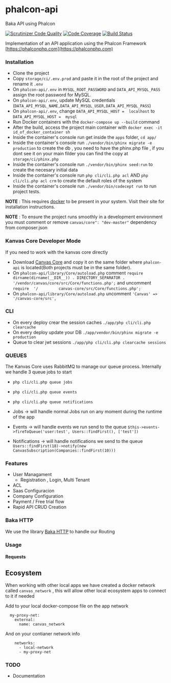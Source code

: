 # phalcon-api
Baka API using Phalcon

[![Scrutinizer Code Quality](https://scrutinizer-ci.com/g/bakaphp/phalcon-api/badges/quality-score.png?b=master)](https://scrutinizer-ci.com/g/bakaphp/phalcon-api/?branch=master)
[![Code Coverage](https://scrutinizer-ci.com/g/bakaphp/phalcon-api/badges/coverage.png?b=master)](https://scrutinizer-ci.com/g/bakaphp/phalcon-api/?branch=master)
[![Build Status](https://scrutinizer-ci.com/g/bakaphp/phalcon-api/badges/build.png?b=master)](https://scrutinizer-ci.com/g/bakaphp/phalcon-api/build-status/master)


Implementation of an API application using the Phalcon Framework [https://phalconphp.com](https://phalconphp.com)

### Installation
- Clone the project
- Copy `storage/ci/.env.prod` and paste it in the root of the project and rename it `.env`
- On `phalcon-api/.env` in `MYSQL_ROOT_PASSWORD` and `DATA_API_MYSQL_PASS` assign the root password for MySQL.
- On `phalcon-api/.env`, update MySQL credentials (`DATA_API_MYSQL_NAME,DATA_API_MYSQL_USER,DATA_API_MYSQL_PASS`)
- On `phalcon-api/.env`, change `DATA_API_MYSQL_HOST =  localhost` to `DATA_API_MYSQL_HOST =  mysql`
- Run Docker containers with the `docker-compose up --build` command
- After the build, access the project main container with `docker exec -it id_of_docker_container sh`
- Inside the container's console run get inside the `apps` folder, `cd app/`
- Inside the container's console run  `./vendor/bin/phinx migrate -e production` to create the db , you need to have the phinx.php file , if you dont see it on your main filder you can       find the copy at `storage/ci/phinx.php`
- Inside the container's console run `./vendor/bin/phinx seed:run` to create the necesary initial data
- Inside the container's console run `php cli/cli.php acl` AND `php cli/cli.php acl crm` to create the default roles of the system
- Inside the container's console run `./vendor/bin/codecept run` to run project tests.

**NOTE** : This requires [docker](https://www.docker.com/) to be present in your system. Visit their site for installation instructions.

**NOTE** : To ensure the project runs smoothly in a development environment you must comment or remove `canvas/core": "dev-master"` dependency from composer.json

### Kanvas Core Developer Mode
If you need to work with the kanvas core directly
- Download [Canvas Core](https://github.com/bakaphp/canvas-core) and copy it on the same folder where `phalcon-api` is located(Both projects must be in the same folder).
- On  `phalcon-api/library/Core/autoload.php` comment `require dirname(dirname(__DIR__)) . DIRECTORY_SEPARATOR . '/vendor/canvas/core/src/Core/functions.php';` and uncomment `require  '/         canvas-core/src/Core/functions.php';`
- On `phalcon-api/library/Core/autoload.php` uncomment `'Canvas' => '/canvas-core/src',`

### CLI
- On every deploy crear the session caches `./app/php cli/cli.php clearcache` 
- On every deploy update your DB `./app/vendor/bin/phinx migrate -e production`
- Queue to clear jwt sessions `./app/php cli/cli.php clearcache sessions`

### QUEUES
The Kanvas Core uses RabbitMQ to manage our queue process. Internally we handle 3 queue jobs to start
- `php cli/cli.php queue jobs`
- `php cli/cli.php queue events`
- `php cli/cli.php queue notifications`

- Jobs -> will handle normal Jobs run on any moment during the runtime of the app
- Events -> will handle events we run send to the queue `$this->events->fireToQueue('user:test', Users::findFirst(), ['test'])`
- Notifications -> will handle notifications we send to the queue `Users::findFirst(18)->notify(new CanvasSubscription(Companies::findFirst(10)))`

### Features
- User Managament
  - Registration , Login, Multi Tenant 
- ACL 
- Saas Configuracion
 - Company Configuration
 - Payment / Free trial flow
- Rapid API CRUD Creation


### Baka HTTP
We use the library [Baka HTTP](https://github.com/bakaphp/http) to handle our Routing 

### Usage

#### Requests

## Ecosystem
When working with other local apps we have created a docker network called `canvas_network` , this will allow other local ecosystem apps to connect to it if needed

Add to your local docker-compose file on the app network

``` 
  my-proxy-net:
    external:
      name: canvas_network
``` 

And on your contianer network info

```
    networks:
      - local-network
      - my-proxy-net
```

### TODO
- Documentation